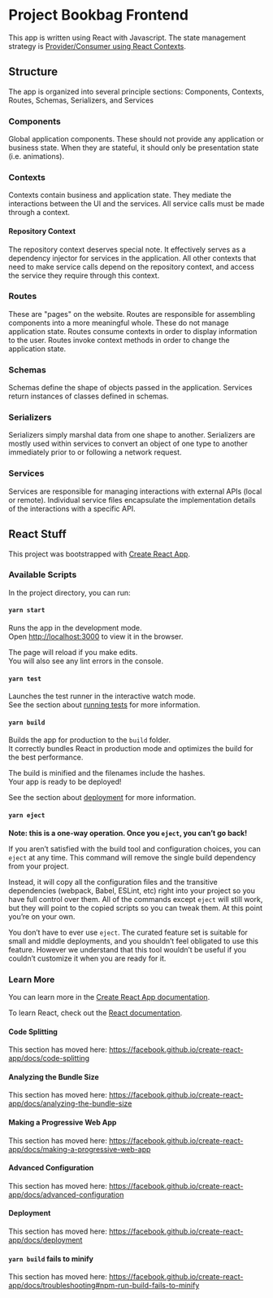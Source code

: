 # Project Bookbag Frontend

This app is written using React with Javascript. The state management strategy is [Provider/Consumer using React Contexts](https://reactjs.org/docs/context.html).

## Structure

The app is organized into several principle sections: Components, Contexts, Routes, Schemas, Serializers, and Services

### Components
Global application components. These should not provide any application or business state. When they are stateful, it should only be presentation state (i.e. animations).

### Contexts
Contexts contain business and application state. They mediate the interactions between the UI and the services. All service calls must be made through a context.

#### Repository Context
The repository context deserves special note. It effectively serves as a dependency injector for services in the application. All other contexts that need to make service calls depend on the repository context, and access the service they require through this context.

### Routes
These are "pages" on the website. Routes are responsible for assembling components into a more meaningful whole. These do not manage application state. Routes consume contexts in order to display information to the user. Routes invoke context methods in order to change the application state.

### Schemas
Schemas define the shape of objects passed in the application. Services return instances of classes defined in schemas.

### Serializers
Serializers simply marshal data from one shape to another. Serializers are mostly used within services to convert an object of one type to another immediately prior to or following a network request.

### Services
Services are responsible for managing interactions with external APIs (local or remote). Individual service files encapsulate the implementation details of the interactions with a specific API.


## React Stuff

This project was bootstrapped with [Create React App](https://github.com/facebook/create-react-app).

### Available Scripts

In the project directory, you can run:

#### `yarn start`

Runs the app in the development mode.<br />
Open [http://localhost:3000](http://localhost:3000) to view it in the browser.

The page will reload if you make edits.<br />
You will also see any lint errors in the console.

#### `yarn test`

Launches the test runner in the interactive watch mode.<br />
See the section about [running tests](https://facebook.github.io/create-react-app/docs/running-tests) for more information.

#### `yarn build`

Builds the app for production to the `build` folder.<br />
It correctly bundles React in production mode and optimizes the build for the best performance.

The build is minified and the filenames include the hashes.<br />
Your app is ready to be deployed!

See the section about [deployment](https://facebook.github.io/create-react-app/docs/deployment) for more information.

#### `yarn eject`

**Note: this is a one-way operation. Once you `eject`, you can’t go back!**

If you aren’t satisfied with the build tool and configuration choices, you can `eject` at any time. This command will remove the single build dependency from your project.

Instead, it will copy all the configuration files and the transitive dependencies (webpack, Babel, ESLint, etc) right into your project so you have full control over them. All of the commands except `eject` will still work, but they will point to the copied scripts so you can tweak them. At this point you’re on your own.

You don’t have to ever use `eject`. The curated feature set is suitable for small and middle deployments, and you shouldn’t feel obligated to use this feature. However we understand that this tool wouldn’t be useful if you couldn’t customize it when you are ready for it.

### Learn More

You can learn more in the [Create React App documentation](https://facebook.github.io/create-react-app/docs/getting-started).

To learn React, check out the [React documentation](https://reactjs.org/).

#### Code Splitting

This section has moved here: https://facebook.github.io/create-react-app/docs/code-splitting

#### Analyzing the Bundle Size

This section has moved here: https://facebook.github.io/create-react-app/docs/analyzing-the-bundle-size

#### Making a Progressive Web App

This section has moved here: https://facebook.github.io/create-react-app/docs/making-a-progressive-web-app

#### Advanced Configuration

This section has moved here: https://facebook.github.io/create-react-app/docs/advanced-configuration

#### Deployment

This section has moved here: https://facebook.github.io/create-react-app/docs/deployment

#### `yarn build` fails to minify

This section has moved here: https://facebook.github.io/create-react-app/docs/troubleshooting#npm-run-build-fails-to-minify
